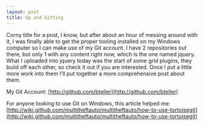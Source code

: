 ```yaml
---
layout: post
title: Up and Gitting
---
```


Corny title for a post, I know, but after about an hour of messing around with it, I was finally able to get the proper tooling installed on my Windows computer so I can make use of my Git account. I have 2 repositories out there, but only 1 with any content right now, which is the one named jquery. What I uploaded into jquery today was the start of some grid plugins, they build off each other, so check it out if you are interested. Once I put a little more work into them I'll put together a more comprehensive post about them.

My Git Account: [http://github.com/bteller](http://github.com/bteller)

For anyone looking to use Git on Windows, this article helped me: [http://wiki.github.com/multitheftauto/multitheftauto/how-to-use-tortoisegit](http://wiki.github.com/multitheftauto/multitheftauto/how-to-use-tortoisegit)